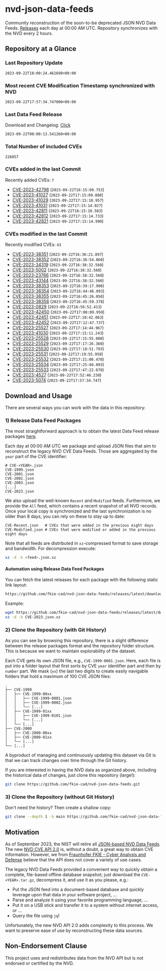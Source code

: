 # nvd-json-data-feeds

Community reconstruction of the soon-to-be deprecated JSON NVD Data Feeds. 
[Releases](https://github.com/fkie-cad/nvd-json-data-feeds/releases/latest) each day at 00:00 AM UTC.
Repository synchronizes with the NVD every 2 hours.

## Repository at a Glance

### Last Repository Update

```plain
2023-09-22T18:00:24.462698+00:00
```

### Most recent CVE Modification Timestamp synchronized with NVD

```plain
2023-09-22T17:57:34.747000+00:00
```

### Last Data Feed Release

Download and Changelog: [Click](https://github.com/fkie-cad/nvd-json-data-feeds/releases/latest)

```plain
2023-09-22T00:00:13.541260+00:00
```

### Total Number of included CVEs

```plain
226057
```

### CVEs added in the last Commit

Recently added CVEs: `7`

* [CVE-2023-42798](CVE-2023/CVE-2023-427xx/CVE-2023-42798.json) (`2023-09-22T16:15:09.753`)
* [CVE-2023-41027](CVE-2023/CVE-2023-410xx/CVE-2023-41027.json) (`2023-09-22T17:15:09.880`)
* [CVE-2023-41029](CVE-2023/CVE-2023-410xx/CVE-2023-41029.json) (`2023-09-22T17:15:10.957`)
* [CVE-2023-41031](CVE-2023/CVE-2023-410xx/CVE-2023-41031.json) (`2023-09-22T17:15:14.027`)
* [CVE-2023-42811](CVE-2023/CVE-2023-428xx/CVE-2023-42811.json) (`2023-09-22T16:15:10.583`)
* [CVE-2023-42812](CVE-2023/CVE-2023-428xx/CVE-2023-42812.json) (`2023-09-22T17:15:14.733`)
* [CVE-2023-42821](CVE-2023/CVE-2023-428xx/CVE-2023-42821.json) (`2023-09-22T17:15:14.990`)


### CVEs modified in the last Commit

Recently modified CVEs: `43`

* [CVE-2023-38351](CVE-2023/CVE-2023-383xx/CVE-2023-38351.json) (`2023-09-22T16:36:21.897`)
* [CVE-2023-38352](CVE-2023/CVE-2023-383xx/CVE-2023-38352.json) (`2023-09-22T16:36:54.860`)
* [CVE-2023-34319](CVE-2023/CVE-2023-343xx/CVE-2023-34319.json) (`2023-09-22T16:38:32.560`)
* [CVE-2023-5002](CVE-2023/CVE-2023-50xx/CVE-2023-5002.json) (`2023-09-22T16:38:32.560`)
* [CVE-2023-23766](CVE-2023/CVE-2023-237xx/CVE-2023-23766.json) (`2023-09-22T16:38:32.560`)
* [CVE-2023-43144](CVE-2023/CVE-2023-431xx/CVE-2023-43144.json) (`2023-09-22T16:38:32.560`)
* [CVE-2023-38353](CVE-2023/CVE-2023-383xx/CVE-2023-38353.json) (`2023-09-22T16:39:17.900`)
* [CVE-2023-38354](CVE-2023/CVE-2023-383xx/CVE-2023-38354.json) (`2023-09-22T16:44:46.093`)
* [CVE-2023-38355](CVE-2023/CVE-2023-383xx/CVE-2023-38355.json) (`2023-09-22T16:45:26.050`)
* [CVE-2023-38356](CVE-2023/CVE-2023-383xx/CVE-2023-38356.json) (`2023-09-22T16:45:59.370`)
* [CVE-2023-0829](CVE-2023/CVE-2023-08xx/CVE-2023-0829.json) (`2023-09-22T16:56:52.413`)
* [CVE-2023-42450](CVE-2023/CVE-2023-424xx/CVE-2023-42450.json) (`2023-09-22T17:08:09.950`)
* [CVE-2023-42451](CVE-2023/CVE-2023-424xx/CVE-2023-42451.json) (`2023-09-22T17:10:42.063`)
* [CVE-2023-42452](CVE-2023/CVE-2023-424xx/CVE-2023-42452.json) (`2023-09-22T17:12:47.737`)
* [CVE-2023-25527](CVE-2023/CVE-2023-255xx/CVE-2023-25527.json) (`2023-09-22T17:14:44.967`)
* [CVE-2023-41030](CVE-2023/CVE-2023-410xx/CVE-2023-41030.json) (`2023-09-22T17:15:11.243`)
* [CVE-2023-25528](CVE-2023/CVE-2023-255xx/CVE-2023-25528.json) (`2023-09-22T17:15:55.080`)
* [CVE-2023-25529](CVE-2023/CVE-2023-255xx/CVE-2023-25529.json) (`2023-09-22T17:17:26.360`)
* [CVE-2023-25530](CVE-2023/CVE-2023-255xx/CVE-2023-25530.json) (`2023-09-22T17:18:51.793`)
* [CVE-2023-25531](CVE-2023/CVE-2023-255xx/CVE-2023-25531.json) (`2023-09-22T17:19:55.950`)
* [CVE-2023-25532](CVE-2023/CVE-2023-255xx/CVE-2023-25532.json) (`2023-09-22T17:21:00.470`)
* [CVE-2023-25534](CVE-2023/CVE-2023-255xx/CVE-2023-25534.json) (`2023-09-22T17:25:04.093`)
* [CVE-2023-25533](CVE-2023/CVE-2023-255xx/CVE-2023-25533.json) (`2023-09-22T17:47:22.070`)
* [CVE-2023-4527](CVE-2023/CVE-2023-45xx/CVE-2023-4527.json) (`2023-09-22T17:52:46.230`)
* [CVE-2023-5074](CVE-2023/CVE-2023-50xx/CVE-2023-5074.json) (`2023-09-22T17:57:34.747`)


## Download and Usage

There are several ways you can work with the data in this repository:

### 1) Release Data Feed Packages

The most straightforward approach is to obtain the latest Data Feed release packages [here](https://github.com/fkie-cad/nvd-json-data-feeds/releases/latest).

Each day at 00:00 AM UTC we package and upload JSON files that aim to reconstruct the legacy NVD CVE Data Feeds.
Those are aggregated by the `year` part of the CVE identifier:

```
# CVE-<YEAR>.json
CVE-1999.json
CVE-2001.json
CVE-2002.json
CVE-2003.json
[...]
CVE-2023.json
```

We also upload the well-known `Recent` and `Modified` feeds.
Furthermore, we provide the `All` feed, which contains a recent snapshot of all NVD records.
Once your local copy is synchronized and the last synchronization is no older than 8 days, you can rely on these to stay up to date:

```plain
CVE-Recent.json   # CVEs that were added in the previous eight days
CVE-Modified.json # CVEs that were modified or added in the previous eight days
```

Note that all feeds are distributed in `xz`-compressed format to save storage and bandwidth.
For decompression execute:

```sh
xz -d -k <feed>.json.xz
```


#### Automation using Release Data Feed Packages

You can fetch the latest releases for each package with the following static link layout:

```sh
https://github.com/fkie-cad/nvd-json-data-feeds/releases/latest/download/CVE-<YEAR>.json.xz
```

Example:

```sh
wget https://github.com/fkie-cad/nvd-json-data-feeds/releases/latest/download/CVE-2023.json.xz
xz -d -k CVE-2023.json.xz
```

### 2) Clone the Repository (with Git History)

As you can see by browsing this repository, there is a slight difference between the release packages format and the repository folder structure.
This is because we want to maintain explorability of the dataset.

Each CVE gets its own JSON file, e.g., `CVE-1999-0001.json`.
Here, each file is put into a folder layout that first sorts by CVE `year` identifier part and then by `number` part.
We mask (`xx`) the last two digits to create easily navigable folders that hold a maximum of 100 CVE JSON files:

```plain
.
├── CVE-1999
│   ├── CVE-1999-00xx
│   │   ├── CVE-1999-0001.json
│   │   ├── CVE-1999-0002.json
│   │   └── [...]
│   ├── CVE-1999-01xx
│   │   ├── CVE-1999-0101.json
│   │   └── [...]
│   └── [...]
├── CVE-2000
│   ├── CVE-2000-00xx
│   ├── CVE-2000-01xx
│   └── [...]
└── [...]
```

A byproduct of managing and continuously updating this dataset via Git is that we can track changes over time through the Git history.

If you are interested in having the NVD data as organized above, including the historical data of changes, just clone this repository (large!):

```sh
git clone https://github.com/fkie-cad/nvd-json-data-feeds.git
```

### 3) Clone the Repository (without Git History)

Don't need the history? Then create a shallow copy:

```sh
git clone --depth 1 -b main https://github.com/fkie-cad/nvd-json-data-feeds.git
```

## Motivation

As of September 2023, the NIST will retire all [JSON-based NVD Data Feeds](https://nvd.nist.gov/vuln/data-feeds#divRetirementBanner-1).
The new [NVD CVE API 2.0](https://nvd.nist.gov/developers/vulnerabilities) is, without a doubt, a great way to obtain CVE information.
However, we from [Fraunhofer FKIE - Cyber Analysis and Defense](https://www.fkie.fraunhofer.de/en/departments/cad.html) believe that the API does not cover a variety of use cases.

The legacy NVD Data Feeds provided a convenient way to quickly obtain a complete, file-based offline database snapshot; just download the `CVE-<YEAR>.tar.gz`, decompress it, and use it as you please, e.g.:

* Put the JSON feed into a document-based database and quickly leverage upon that data in your software project, ...
* Parse and analyze it using your favorite programming language, ...
* Put it on a USB stick and transfer it to a system without internet access, or ...
* Query the file using `jq`!

Unfortunately, the new NVD API 2.0 adds complexity to this process.
We want to preserve ease of use by reconstructing these data sources.

## Non-Endorsement Clause

This project uses and redistributes data from the NVD API but is not endorsed or certified by the NVD.